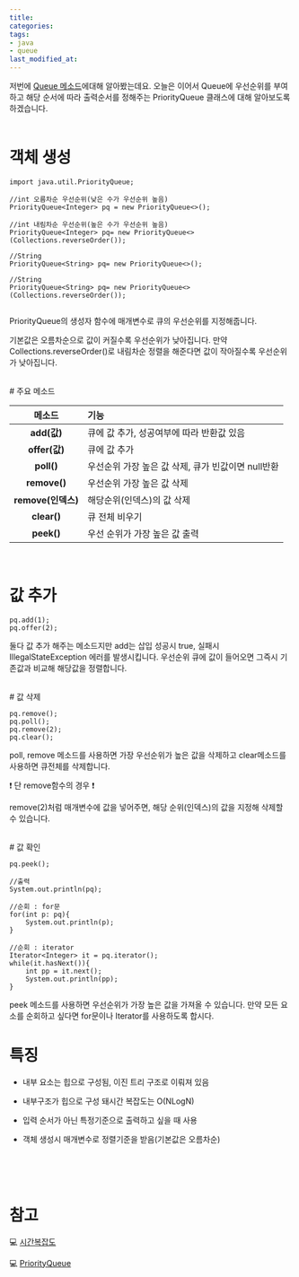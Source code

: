 ```yaml
---
title: 
categories:
tags:
- java
- queue
last_modified_at:
---
```


저번에 [Queue 메소드](https://bellasimi.github.io/java/Java-Queue-Method/)에대해 알아봤는데요. 
오늘은 이어서 Queue에 우선순위를 부여하고 해당 순서에 따라 출력순서를 정해주는 PriorityQueue 클래스에 대해 알아보도록 하겠습니다. 
<br/>
<br/>
# 객체 생성

```
import java.util.PriorityQueue;

//int 오름차순 우선순위(낮은 수가 우선순위 높음)
PriorityQueue<Integer> pq = new PriorityQueue<>();

//int 내림차순 우선순위(높은 수가 우선순위 높음)
PriorityQueue<Integer> pq= new PriorityQueue<>(Collections.reverseOrder());

//String
PriorityQueue<String> pq= new PriorityQueue<>(); 

//String
PriorityQueue<String> pq= new PriorityQueue<>(Collections.reverseOrder());


```

PriorityQueue의 생성자 함수에 매개변수로 큐의 우선순위를 지정해줍니다. 

기본값은 오름차순으로 값이 커질수록 우선순위가 낮아집니다. 
만약 Collections.reverseOrder()로 내림차순 정렬을 해준다면 값이 작아질수록 우선순위가 낮아집니다. 

<br/>
# 주요 메소드 

| 메소드 | 기능 |
| :---: | :--- |
| **add(값)** | 큐에 값 추가, 성공여부에 따라 반환값 있음|
| **offer(값)** | 큐에 값 추가 |
| **poll()** | 우선순위 가장 높은 값 삭제, 큐가 빈값이면 null반환 |
| **remove()** | 우선순위 가장 높은 값 삭제|
| **remove(인덱스)** | 해당순위(인덱스)의 값 삭제|
| **clear()** | 큐 전체 비우기 |
| **peek()** | 우선 순위가 가장 높은 값 출력 |

<br/>

# 값 추가 

```
pq.add(1);
pq.offer(2);
```

둘다 값 추가 해주는 메소드지만 add는 삽입 성공시 true, 실패시 IllegalStateException 에러를 발생시킵니다. 
우선순위 큐에 값이 들어오면 그즉시 기존값과 비교해 해당값을 정렬합니다. 

<br/>
# 값 삭제

```
pq.remove();
pq.poll();
pq.remove(2);
pq.clear();

```

poll, remove 메소드를 사용하면 가장 우선순위가 높은 값을 삭제하고 clear메소드를 사용하면 큐전체를 삭제합니다.

❗ 단 remove함수의 경우 ❗

remove(2)처럼 매개변수에 값을 넣어주면, 해당 순위(인덱스)의 값을 지정해 삭제할 수 있습니다. 

<br/>
# 값 확인 

```
pq.peek();

//출력
System.out.println(pq);

//순회 : for문
for(int p: pq){
    System.out.println(p);
}

//순회 : iterator
Iterator<Integer> it = pq.iterator();
while(it.hasNext()){
    int pp = it.next();
    System.out.println(pp);
}

```


peek 메소드를 사용하면 우선순위가 가장 높은 값을 가져올 수 있습니다. 
만약 모든 요소를 순회하고 싶다면 for문이나 Iterator를 사용하도록 합시다.
<br/>
# 특징

* 내부 요소는 힙으로 구성됨, 이진 트리 구조로 이뤄져 있음

* 내부구조가 힙으로 구성 돼시간 복잡도는 O(NLogN)

* 입력 순서가 아닌 특정기준으로 출력하고 싶을 때 사용

* 객체 생성시 매개변수로 정렬기준을 받음(기본값은 오름차순)


<br/><br/><br/>


# 참고

💻 [시간복잡도](https://blog.chulgil.me/algorithm/)

💻 [PriorityQueue](https://coding-factory.tistory.com/603)

